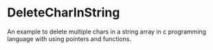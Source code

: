 # DeleteCharInString


An example to delete multiple chars in a string array in c programming language with using pointers and functions.

